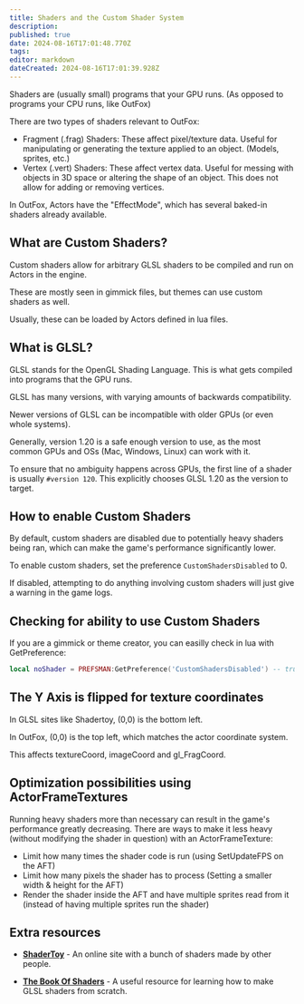 ```yaml
---
title: Shaders and the Custom Shader System
description: 
published: true
date: 2024-08-16T17:01:48.770Z
tags: 
editor: markdown
dateCreated: 2024-08-16T17:01:39.928Z
---
```


Shaders are (usually small) programs that your GPU runs. (As opposed to programs your CPU runs, like OutFox)

There are two types of shaders relevant to OutFox:
- Fragment (.frag) Shaders: These affect pixel/texture data. Useful for manipulating or generating the texture applied to an object. (Models, sprites, etc.)
- Vertex (.vert) Shaders: These affect vertex data. Useful for messing with objects in 3D space or altering the shape of an object. This does not allow for adding or removing vertices.

In OutFox, Actors have the "EffectMode", which has several baked-in shaders already available.

## What are Custom Shaders?
Custom shaders allow for arbitrary GLSL shaders to be compiled and run on Actors in the engine.

These are mostly seen in gimmick files, but themes can use custom shaders as well.

Usually, these can be loaded by Actors defined in lua files.

## What is GLSL?
GLSL stands for the OpenGL Shading Language. This is what gets compiled into programs that the GPU runs.

GLSL has many versions, with varying amounts of backwards compatibility.

Newer versions of GLSL can be incompatible with older GPUs (or even whole systems).

Generally, version 1.20 is a safe enough version to use, as the most common GPUs and OSs (Mac, Windows, Linux) can work with it.

To ensure that no ambiguity happens across GPUs, the first line of a shader is usually `#version 120`. This explicitly chooses GLSL 1.20 as the version to target.

## How to enable Custom Shaders
By default, custom shaders are disabled due to potentially heavy shaders being ran, which can make the game's performance significantly lower.

To enable custom shaders, set the preference `CustomShadersDisabled` to 0.

If disabled, attempting to do anything involving custom shaders will just give a warning in the game logs.

## Checking for ability to use Custom Shaders
If you are a gimmick or theme creator, you can easilly check in lua with GetPreference:
```lua
local noShader = PREFSMAN:GetPreference('CustomShadersDisabled') -- true = custom shaders are disabled
```

<!--TODO: See if this also affects vert shaders-->
## The Y Axis is flipped for texture coordinates
In GLSL sites like Shadertoy, (0,0) is the bottom left.

In OutFox, (0,0) is the top left, which matches the actor coordinate system.

This affects textureCoord, imageCoord and gl_FragCoord.

## Optimization possibilities using ActorFrameTextures
Running heavy shaders more than necessary can result in the game's performance greatly decreasing. There are ways to make it less heavy (without modifying the shader in question) with an ActorFrameTexture:
- Limit how many times the shader code is run (using SetUpdateFPS on the AFT)
- Limit how many pixels the shader has to process (Setting a smaller width & height for the AFT)
- Render the shader inside the AFT and have multiple sprites read from it (instead of having multiple sprites run the shader)

## Extra resources
- **[ShaderToy](https://www.shadertoy.com/)** - An online site with a bunch of shaders made by other people.

- **[The Book Of Shaders](https://thebookofshaders.com/)** - A useful resource for learning how to make GLSL shaders from scratch.
